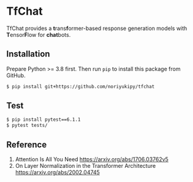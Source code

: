 # TfChat

TfChat provides a **t**rans**f**ormer-based response generation models with **T**ensor**F**low for **chat**bots.


## Installation

Prepare Python >= 3.8 first. Then run `pip` to install this package from GitHub.

```sh
$ pip install git+https://github.com/noriyukipy/tfchat
```

## Test

```sh
$ pip install pytest==6.1.1
$ pytest tests/
```

## Reference

1. Attention Is All You Need https://arxiv.org/abs/1706.03762v5
1. On Layer Normalization in the Transformer Architecture https://arxiv.org/abs/2002.04745